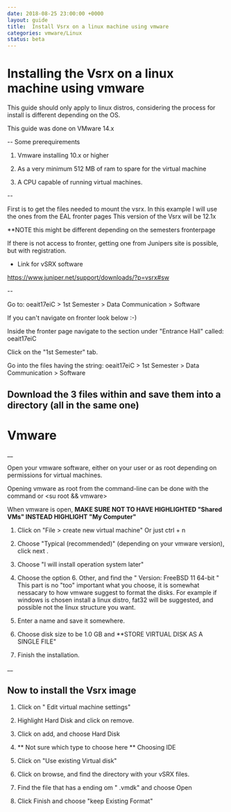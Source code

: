 ```yaml
---
date: 2018-08-25 23:00:00 +0000
layout: guide
title:  Install Vsrx on a linux machine using vmware
categories: vmware/Linux
status: beta
---
```


Installing the Vsrx on a linux machine using vmware
===================================================

This guide should only apply to linux distros, considering the process
for install is different depending on the OS.

This guide was done on VMware 14.x

--
Some prerequirements

1. Vmware installing 10.x or higher

2. As a very minimum 512 MB of ram to spare for the virtual machine

3. A CPU capable of running virtual machines.

--

First is to get the files needed to mount the vsrx.
In this example I will use the ones from the EAL fronter pages
This version of the Vsrx will be 12.1x

**NOTE this might be different depending on the semesters fronterpage

If there is not access to fronter, getting one from Junipers site is possible,
but with registration.

* Link for vSRX software

https://www.juniper.net/support/downloads/?p=vsrx#sw

--


Go to: oeait17eiC > 1st Semester > Data Communication > Software

If you can't navigate on fronter look below :-)


Inside the fronter page navigate to the section under "Entrance Hall" called: oeait17eiC

Click on the "1st Semester" tab.

Go into the files having the string: oeait17eiC > 1st Semester > Data Communication > Software


Download the 3 files within and save them into a directory (all in the same one)
--

Vmware
======
__

Open your vmware software, either on your user or as root depending on permissions for virtual machines.

Opening vmware as root from the command-line can be done with the command <sudo vmware> or <su root && vmware>

When vmware is open, **MAKE SURE NOT TO HAVE HIGHLIGHTED "Shared VMs" INSTEAD HIGHLIGHT "My Computer"**

1. Click on "File > create new virtual machine" Or just ctrl + n

2. Choose "Typical (recommended)" (depending on your vmware version), click next .

3. Choose "I will install operation system later"

4. Choose the option 6. Other, and find the " Version: FreeBSD 11 64-bit "
This part is no "too" important what you choose, it is somewhat nessacary to how vmware suggest to format the disks.
For example if windows is chosen install a linux distro, fat32 will be suggested, and possible not the linux structure you want.

5. Enter a name and save it somewhere.

6. Choose disk size to be 1.0 GB and **STORE VIRTUAL DISK AS A SINGLE FILE"

7. Finish the installation.

__

Now to install the Vsrx image
-

1. Click on " Edit virtual machine settings"

2. Highlight Hard Disk and click on remove.

3. Click on add, and choose Hard Disk

4. ** Not sure which type to choose here ** Choosing IDE

5.  Click on "Use existing Virtual disk" 

6. Click on browse, and find the directory with your vSRX files.

7. Find the file that has a ending om " .vmdk" and choose Open

8. Click Finish and choose "keep Existing Format"
